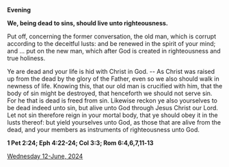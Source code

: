**Evening**

**We, being dead to sins, should live unto righteousness.**
 
Put off, concerning the former conversation, the old man, which is corrupt according to the deceitful lusts: and be renewed in the spirit of your mind; and ... put on the new man, which after God is created in righteousness and true holiness.
 
Ye are dead and your life is hid with Christ in God. -- As Christ was raised up from the dead by the glory of the Father, even so we also should walk in newness of life. Knowing this, that our old man is crucified with him, that the body of sin might be destroyed, that henceforth we should not serve sin. For he that is dead is freed from sin. Likewise reckon ye also yourselves to be dead indeed unto sin, but alive unto God through Jesus Christ our Lord. Let not sin therefore reign in your mortal body, that ye should obey it in the lusts thereof: but yield yourselves unto God, as those that are alive from the dead, and your members as instruments of righteousness unto God.  

**1 Pet 2:24; Eph 4:22-24; Col 3:3; Rom 6:4,6,7,11‑13**

[Wednesday 12-June, 2024](https://t.me/daily_light)
